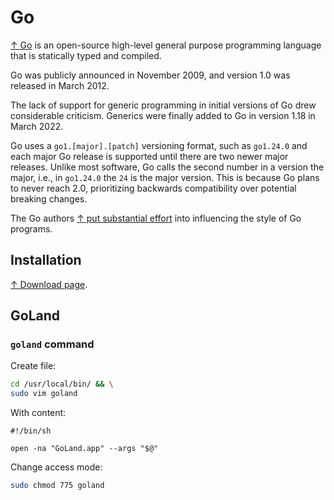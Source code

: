 # Go

[↑ Go](<https://en.wikipedia.org/wiki/Go_(programming_language)>) is an open-source high-level general purpose programming language that is statically typed and compiled.

Go was publicly announced in November 2009, and version 1.0 was released in March 2012.

The lack of support for generic programming in initial versions of Go drew considerable criticism. Generics were finally added to Go in version 1.18 in March 2022.

Go uses a `go1.[major].[patch]` versioning format, such as `go1.24.0` and each major Go release is supported until there are two newer major releases. Unlike most software, Go calls the second number in a version the major, i.e., in `go1.24.0` the `24` is the major version. This is because Go plans to never reach 2.0, prioritizing backwards compatibility over potential breaking changes.

The Go authors [↑ put substantial effort](<https://en.wikipedia.org/wiki/Go_(programming_language)#Style>) into influencing the style of Go programs.

## Installation

[↑ Download page](https://go.dev/doc/install).

## GoLand

### `goland` command

Create file:

```bash
cd /usr/local/bin/ && \
sudo vim goland
```

With content:

```text
#!/bin/sh

open -na "GoLand.app" --args "$@"
```

Change access mode:

```bash
sudo chmod 775 goland
```
